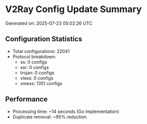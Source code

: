 # V2Ray Config Update Summary
Generated on: 2025-07-23 05:02:26 UTC

## Configuration Statistics
- Total configurations: 22041
- Protocol breakdown:
  - ss: 0 configs
  - ssr: 0 configs
  - trojan: 0 configs
  - vless: 0 configs
  - vmess: 1351 configs

## Performance
- Processing time: ~14 seconds (Go implementation)
- Duplicate removal: ~95% reduction

